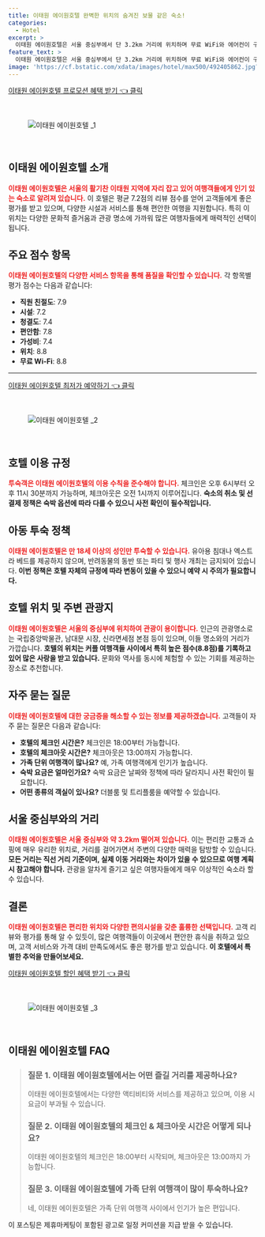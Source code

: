 ```yaml
---
title: 이태원 에이원호텔 완벽한 위치의 숨겨진 보물 같은 숙소!
categories:
  - Hotel
excerpt: >
  이태원 에이원호텔은 서울 중심부에서 단 3.2km 거리에 위치하며 무료 WiFi와 에어컨이 구비된 편안한 객실을 제공합니다. 커플 여행객에게 인기 있는 명소로 탁월한 위치와 가성비를 자랑합니다!
feature_text: >
  이태원 에이원호텔은 서울 중심부에서 단 3.2km 거리에 위치하며 무료 WiFi와 에어컨이 구비된 편안한 객실을 제공합니다. 커플 여행객에게 인기 있는 명소로 탁월한 위치와 가성비를 자랑합니다!
image: 'https://cf.bstatic.com/xdata/images/hotel/max500/492405862.jpg?k=a25c4df61ed086240783c304a218b7b82c3892976b32cfd206ada8d3f3bd19cc&o=&hp=1'
---
```


<p><a class="modoo-button" href="https://tinyurl.com/29s3arcb" rel="nofollow noopener">이태원 에이원호텔  프로모션 혜택 받기 👈 클릭</a></p><br/>
<figure class="image"><img alt="이태원 에이원호텔 _1" src="https://cf.bstatic.com/xdata/images/hotel/max1024x768/489154946.jpg?k=686fe5663ead4a614c093a299475f6cb3b4d8270d6591512e5b689cca0954a82&amp;o=&amp;hp=1"/></figure><br/>
<h2 id="이태원-에이원호텔-소개">이태원 에이원호텔 소개</h2>
<p><b><span style="color: #ee2323;">이태원 에이원호텔은 서울의 활기찬 이태원 지역에 자리 잡고 있어 여행객들에게 인기 있는 숙소로 알려져 있습니다.</span></b> 이 호텔은 평균 7.2점의 리뷰 점수를 얻어 고객들에게 좋은 평가를 받고 있으며, 다양한 시설과 서비스를 통해 편안한 여행을 지원합니다. 특히 이 위치는 다양한 문화적 즐거움과 관광 명소에 가까워 많은 여행자들에게 매력적인 선택이 됩니다.</p>
<h2 id="주요-점수-항목">주요 점수 항목</h2>
<p><b><span style="color: #ee2323;">이태원 에이원호텔의 다양한 서비스 항목을 통해 품질을 확인할 수 있습니다.</span></b> 각 항목별 평가 점수는 다음과 같습니다:</p>
<ul>
<li><b>직원 친절도</b>: 7.9</li>
<li><b>시설</b>: 7.2</li>
<li><b>청결도</b>: 7.4</li>
<li><b>편안함</b>: 7.8</li>
<li><b>가성비</b>: 7.4</li>
<li><b>위치</b>: 8.8</li>
<li><b>무료 Wi-Fi</b>: 8.8</li>
</ul>
<hr/>
<p><a class="modoo-button" href="https://tinyurl.com/29s3arcb" rel="nofollow noopener">이태원 에이원호텔  최저가 예약하기 👈 클릭</a></p><br/>
<figure class="image"><img alt="이태원 에이원호텔 _2" src="https://cf.bstatic.com/xdata/images/hotel/max500/492405862.jpg?k=a25c4df61ed086240783c304a218b7b82c3892976b32cfd206ada8d3f3bd19cc&amp;o=&amp;hp=1"/></figure><br/>
<h2 id="호텔-이용-규정">호텔 이용 규정</h2>
<p><b><span style="color: #ee2323;">투숙객은 이태원 에이원호텔의 이용 수칙을 준수해야 합니다.</span></b> 체크인은 오후 6시부터 오후 11시 30분까지 가능하며, 체크아웃은 오전 1시까지 이루어집니다. <b>숙소의 취소 및 선결제 정책은 숙박 옵션에 따라 다를 수 있으니 사전 확인이 필수적입니다.</b></p>
<h2 id="아동-투숙-정책">아동 투숙 정책</h2>
<p><b><span style="color: #ee2323;">이태원 에이원호텔은 만 18세 이상의 성인만 투숙할 수 있습니다.</span></b> 유아용 침대나 엑스트라 베드를 제공하지 않으며, 반려동물의 동반 또는 파티 및 행사 개최는 금지되어 있습니다. <b>이번 정책은 호텔 자체의 규정에 따라 변동이 있을 수 있으니 예약 시 주의가 필요합니다.</b></p>
<h2 id="호텔-위치-및-주변-관광지">호텔 위치 및 주변 관광지</h2>
<p><b><span style="color: #ee2323;">이태원 에이원호텔은 서울의 중심부에 위치하여 관광이 용이합니다.</span></b> 인근의 관광명소로는 국립중앙박물관, 남대문 시장, 신라면세점 본점 등이 있으며, 이들 명소와의 거리가 가깝습니다. <b>호텔의 위치는 커플 여행객들 사이에서 특히 높은 점수(8.8점)를 기록하고 있어 많은 사랑을 받고 있습니다.</b> 문화와 역사를 동시에 체험할 수 있는 기회를 제공하는 장소로 추천합니다.</p>
<h2 id="자주-묻는-질문">자주 묻는 질문</h2>
<p><b><span style="color: #ee2323;">이태원 에이원호텔에 대한 궁금증을 해소할 수 있는 정보를 제공하겠습니다.</span></b> 고객들이 자주 묻는 질문은 다음과 같습니다:</p>
<ul>
<li><b>호텔의 체크인 시간은?</b> 체크인은 18:00부터 가능합니다.</li>
<li><b>호텔의 체크아웃 시간은?</b> 체크아웃은 13:00까지 가능합니다.</li>
<li><b>가족 단위 여행객이 많나요?</b> 예, 가족 여행객에게 인기가 높습니다.</li>
<li><b>숙박 요금은 얼마인가요?</b> 숙박 요금은 날짜와 정책에 따라 달라지니 사전 확인이 필요합니다.</li>
<li><b>어떤 종류의 객실이 있나요?</b> 더블룸 및 트리플룸을 예약할 수 있습니다.</li>
</ul>
<h2 id="서울-중심부-거리">서울 중심부와의 거리</h2>
<p><b><span style="color: #ee2323;">이태원 에이원호텔은 서울 중심부와 약 3.2km 떨어져 있습니다.</span></b> 이는 편리한 교통과 쇼핑에 매우 유리한 위치로, 거리를 걸어가면서 주변의 다양한 매력을 탐방할 수 있습니다. <b>모든 거리는 직선 거리 기준이며, 실제 이동 거리와는 차이가 있을 수 있으므로 여행 계획 시 참고해야 합니다.</b> 관광을 알차게 즐기고 싶은 여행자들에게 매우 이상적인 숙소라 할 수 있습니다.</p>
<h2 id="이태원-호텔-결론">결론</h2>
<p><b><span style="color: #ee2323;">이태원 에이원호텔은 편리한 위치와 다양한 편의시설을 갖춘 훌륭한 선택입니다.</span></b> 고객 리뷰와 평가를 통해 알 수 있듯이, 많은 여행객들이 이곳에서 편안한 휴식을 취하고 있으며, 고객 서비스와 가격 대비 만족도에서도 좋은 평가를 받고 있습니다. <b>이 호텔에서 특별한 추억을 만들어보세요.</b></p>
<p><a class="modoo-button" href="https://tinyurl.com/29s3arcb" rel="nofollow noopener">이태원 에이원호텔  할인 혜택 받기 👈 클릭</a></p><br>

<figure class="image"><img src="https://cf.bstatic.com/xdata/images/hotel/max500/492406254.jpg?k=392e02dbb9b9dc22a9ad185ed4345e3729c9ace3f406587c62ec3171bf88e17a&o=&hp=1" alt="이태원 에이원호텔 _3"></figure><br>
<h2 id="이태원 에이원호텔 _FAQ">이태원 에이원호텔  FAQ</h2>
<div itemscope="" itemtype="https://schema.org/FAQPage"> <blockquote> <div itemscope="" itemprop="mainEntity" itemtype="https://schema.org/Question"> <h3 id="질문_1" itemprop="name">질문 1. 이태원 에이원호텔에서는 어떤 즐길 거리를 제공하나요?</h3> <div itemscope="" itemprop="acceptedAnswer" itemtype="https://schema.org/Answer"> <span itemprop="text"> <p>이태원 에이원호텔에서는 다양한 액티비티와 서비스를 제공하고 있으며, 이용 시 요금이 부과될 수 있습니다.</p> </span> </div> </div> <div itemscope="" itemprop="mainEntity" itemtype="https://schema.org/Question"> <h3 id="질문_2" itemprop="name">질문 2. 이태원 에이원호텔의 체크인 & 체크아웃 시간은 어떻게 되나요?</h3> <div itemscope="" itemprop="acceptedAnswer" itemtype="https://schema.org/Answer"> <span itemprop="text"> <p>이태원 에이원호텔의 체크인은 18:00부터 시작되며, 체크아웃은 13:00까지 가능합니다.</p> </span> </div> </div> <div itemscope="" itemprop="mainEntity" itemtype="https://schema.org/Question"> <h3 id="질문_3" itemprop="name">질문 3. 이태원 에이원호텔에 가족 단위 여행객이 많이 투숙하나요?</h3> <div itemscope="" itemprop="acceptedAnswer" itemtype="https://schema.org/Answer"> <span itemprop="text"> <p>네, 이태원 에이원호텔은 가족 단위 여행객 사이에서 인기가 높은 편입니다.</p> </span> </div> </div> </blockquote> </div><p>이 포스팅은 제휴마케팅이 포함된 광고로 일정 커미션을 지급 받을 수 있습니다.</p>

